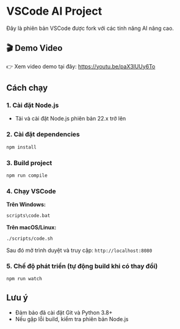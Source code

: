 # VSCode AI Project

Đây là phiên bản VSCode được fork với các tính năng AI nâng cao.

## 🎬 Demo Video

👉 Xem video demo tại đây:
https://youtu.be/paX3lUUy6To


## Cách chạy

### 1. Cài đặt Node.js
- Tải và cài đặt Node.js phiên bản 22.x trở lên

### 2. Cài đặt dependencies
```bash
npm install
```

### 3. Build project
```bash
npm run compile
```

### 4. Chạy VSCode

**Trên Windows:**
```bash
scripts\code.bat
```

**Trên macOS/Linux:**
```bash
./scripts/code.sh
```
Sau đó mở trình duyệt và truy cập: `http://localhost:8080`

### 5. Chế độ phát triển (tự động build khi có thay đổi)
```bash
npm run watch
```

## Lưu ý
- Đảm bảo đã cài đặt Git và Python 3.8+
- Nếu gặp lỗi build, kiểm tra phiên bản Node.js
